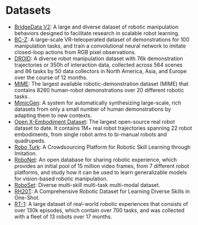 # Datasets

- [BridgeData V2](https://rail-berkeley.github.io/bridgedata/): A large and diverse dataset of robotic manipulation behaviors designed to facilitate research in scalable robot learning.
- [BC-Z](https://sites.google.com/view/bc-z/home): A large-scale VR-teleoperated dataset of demonstrations for 100 manipulation tasks, and train a convolutional neural network to imitate closed-loop actions from RGB pixel observations.
- [DROID](https://droid-dataset.github.io/): A diverse robot manipulation dataset with 76k demonstration trajectories or 350h of interaction data, collected across 564 scenes and 86 tasks by 50 data collectors in North America, Asia, and Europe over the course of 12 months.
- [MIME](https://sites.google.com/view/mimedataset):  The largest available robotic-demonstration dataset (MIME) that contains 8260 human-robot demonstrations over 20 different robotic tasks .
- [MimicGen](https://mimicgen.github.io/): A system for automatically synthesizing large-scale, rich datasets from only a small number of human demonstrations by adapting them to new contexts.
- [Open X-Embodiment Dataset](https://robotics-transformer-x.github.io/): The largest open-source real robot dataset to date. It contains 1M+ real robot trajectories spanning 22 robot embodiments, from single robot arms to bi-manual robots and quadrupeds.
- [Robo Turk](https://roboturk.stanford.edu/): A Crowdsourcing Platform for Robotic Skill Learning through Imitation.
- [RoboNet](https://www.robonet.wiki/): An open database for sharing robotic experience, which provides an initial pool of 15 million video frames, from 7 different robot platforms, and study how it can be used to learn generalizable models for vision-based robotic manipulation.
- [RoboSet](https://robopen.github.io/): Diverse multi-skill multi-task multi-modal dataset.
- [RH20T](https://rh20t.github.io/): A Comprehensive Robotic Dataset for Learning Diverse Skills in One-Shot.
- [RT-1](https://robotics-transformer1.github.io/): A large dataset of real-world robotic experiences that consists of over 130k episodes, which contain over 700 tasks, and was collected with a fleet of 13 robots over 17 months.
